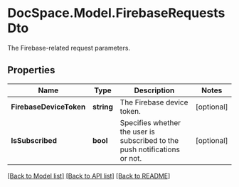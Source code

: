 # DocSpace.Model.FirebaseRequestsDto
The Firebase-related request parameters.

## Properties

Name | Type | Description | Notes
------------ | ------------- | ------------- | -------------
**FirebaseDeviceToken** | **string** | The Firebase device token. | [optional] 
**IsSubscribed** | **bool** | Specifies whether the user is subscribed to the push notifications or not. | [optional] 

[[Back to Model list]](../README.md#documentation-for-models) [[Back to API list]](../README.md#documentation-for-api-endpoints) [[Back to README]](../README.md)

